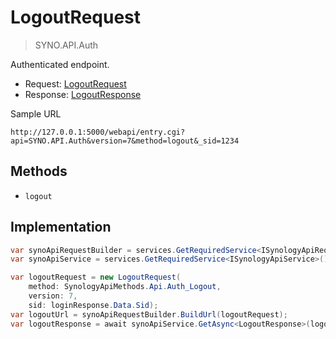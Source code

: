 # LogoutRequest

> SYNO.API.Auth

Authenticated endpoint.

- Request: [LogoutRequest](../src/Synology.Api.Sdk/SynologyApi/Auth/Request/LogoutRequest.cs)
- Response: [LogoutResponse](../src/Synology.Api.Sdk/SynologyApi/Auth/Response/LogoutResponse.cs)

Sample URL

```
http://127.0.0.1:5000/webapi/entry.cgi?api=SYNO.API.Auth&version=7&method=logout&_sid=1234
```

## Methods

- `logout`

## Implementation

```csharp
var synoApiRequestBuilder = services.GetRequiredService<ISynologyApiRequestBuilder>();
var synoApiService = services.GetRequiredService<ISynologyApiService>();

var logoutRequest = new LogoutRequest(
    method: SynologyApiMethods.Api.Auth_Logout,
    version: 7,
    sid: loginResponse.Data.Sid);
var logoutUrl = synoApiRequestBuilder.BuildUrl(logoutRequest);
var logoutResponse = await synoApiService.GetAsync<LogoutResponse>(logoutUrl, cancellationToken);
```
